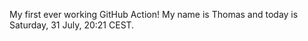My first ever working GitHub Action!
My name is Thomas and today is Saturday, 31 July, 20:21 CEST. 
